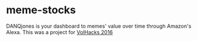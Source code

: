 # meme-stocks

DANQjones is your dashboard to memes' value over time through Amazon's Alexa. This was a project for [VolHacks 2016](https://volhacks.org)
